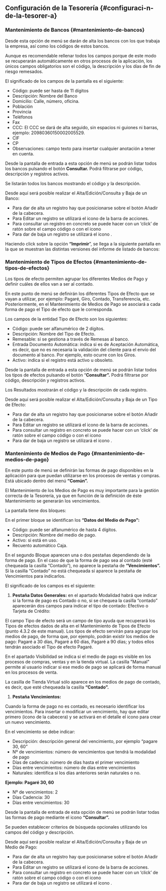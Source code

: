 ## Configuración de la Tesorería {#configuraci-n-de-la-tesorer-a}

### Mantenimiento de Bancos {#mantenimiento-de-bancos}

Desde esta opción de menú se darán de alta los bancos con los que trabaja la empresa, así como los códigos de estos bancos.

Aunque es recomendable rellenar todos los campos porque de este modo se recuperarán automáticamente en otros procesos de la aplicación, los únicos campos obligatorios son el código, la descripción y los días de fin de riesgo remesados.

El significado de los campos de la pantalla es el siguiente:

*   Código: puede ser hasta de 11 dígitos
*   Descripción: Nombre del Banco
*   Domicilio: Calle, número, oficina.
*   Población
*   Provincia
*   Teléfonos
*   Fax
*   CCC: El CCC se dará de alta seguido, sin espacios ni guiones ni barras, ejemplo: 20980360150002005529.
*   CIF
*   CP
*   Observaciones: campo texto para insertar cualquier anotación a tener en cuenta.

Desde la pantalla de entrada a esta opción de menú se podrán listar todos los bancos pulsando el botón **Consultar.** Podrá filtrarse por código, descripción y registros activos.

Se listarán todos los bancos mostrando el código y la descripción.

Desde aquí será posible realizar el Alta/Edición/Consulta y Baja de un Banco:

*   Para dar de alta un registro hay que posicionarse sobre el botón Añadir de la cabecera.
*   Para Editar un registro se utilizará el icono de la barra de acciones.
*   Para consultar un registro en concreto se puede hacer con un ‘click’ de ratón sobre el campo código o con el icono
*   Para dar de baja un registro se utilizará el icono .

Haciendo click sobre la opción **“Imprimir**”, se llega a la siguiente pantalla en la que se muestran las distintas versiones del informe de listado de bancos:

### Mantenimiento de Tipos de Efectos {#mantenimiento-de-tipos-de-efectos}

Los tipos de efecto permiten agrupar los diferentes Medios de Pago y definir cuáles de ellos van a ser al contado.

En este punto de menú se definirán los diferentes Tipos de Efecto que se vayan a utilizar, por ejemplo: Pagaré, Giro, Contado, Transferencia, etc. Posteriormente, en el Mantenimiento de Medios de Pago se asociará a cada forma de pago el Tipo de efecto que le corresponda.

Los campos de la entidad Tipo de Efecto son los siguientes:

*   Código: puede ser alfanumérico de 2 dígitos.
*   Descripción: Nombre del Tipo de Efecto.
*   Remesable: si se gestiona a través de Remesas al banco.
*   Entrada Documento Automática: indica si es de Aceptación Automática, es decir, que no es necesaria la validación del cliente para el envío del documento al banco. Por ejemplo, esto ocurre con los Giros.
*   Activo: indica si el registro está activo u obsoleto.

Desde la pantalla de entrada a esta opción de menú se podrán listar todos los tipos de efectos pulsando el botón “**Consultar”.** Podrá filtrarse por código, descripción y registros activos.

Los Resultados mostrarán el código y la descripción de cada registro.

Desde aquí será posible realizar el Alta/Edición/Consulta y Baja de un Tipo de Efecto:

*   Para dar de alta un registro hay que posicionarse sobre el botón Añadir de la cabecera.
*   Para Editar un registro se utilizará el icono de la barra de acciones.
*   Para consultar un registro en concreto se puede hacer con un ‘click’ de ratón sobre el campo código o con el icono
*   Para dar de baja un registro se utilizará el icono .

### Mantenimiento de Medios de Pago {#mantenimiento-de-medios-de-pago}

En este punto de menú se definirán las formas de pago disponibles en la aplicación para que puedan utilizarse en los procesos de ventas y compras. Está ubicado dentro del menú **“Común”.**

El Mantenimiento de los Medios de Pago es muy importante para la gestión correcta de la Tesorería, ya que en función de la definición de éste Mantenimiento se generarán los vencimientos.

La pantalla tiene dos bloques:

En el primer bloque se identifican los **“Datos del Medio de Pago”:**

*   Código: puede ser alfanumérico de hasta 4 dígitos.
*   Descripción: Nombre del medio de pago.
*   Activo: si está en uso.
*   Recuento automático Caja.

En el segundo Bloque aparecen una o dos pestañas dependiendo de la forma de pago. En el caso de que la forma de pago sea al contado (esté chequeada la casilla “Contado”), no aparece la pestaña de **“Vencimientos”.** Si la casilla “Contado” no está chequeada sí aparece la pestaña de Vencimientos para indicarlos.

El significado de los campos es el siguiente:

1.  **Pestaña Datos Generales:** en el apartado Modalidad habrá que indicar si la forma de pago es Contado o no, si se chequea la casilla “contado” aparecerán dos campos para indicar el tipo de contado: Efectivo o Tarjeta de Crédito:

El campo Tipo de efecto será un campo de tipo ayuda que recuperará los Tipos de efectos dados de alta en el Mantenimiento de Tipos de Efecto (punto 4.3.2 de este manual). Los tipos de efecto servirán para agrupar los medios de pago, de forma que, por ejemplo, podrán existir los medios de pago: Pagaré a 30 días, Pagaré a 60 días, Pagaré a 90 días; y todos ellos tendrán asociado el Tipo de efecto Pagaré.

En el apartado Visibilidad se indica si el medio de pago es visible en los procesos de compras, ventas y en la tienda virtual. La casilla &quot;Manual&quot; permite al usuario indicar si ese medio de pago se aplicará de forma manual en los procesos de venta.

La casilla de Tienda Virtual sólo aparece en los medios de pago de contado, es decir, que esté chequeada la casilla **“Contado”.**

1.  **Pestaña Vencimientos:**

Cuando la forma de pago no es contado, es necesario identificar los vencimientos. Para insertar o modificar un vencimiento, hay que editar primero (icono de la cabecera) y se activará en el detalle el icono para crear un nuevo vencimiento.

En el vencimiento se debe indicar:

*   Descripción: descripción general del vencimiento, por ejemplo “pagare 30, 60”
*   Nº de vencimientos: número de vencimientos que tendrá la modalidad de pago
*   Días de cadencia: número de días hasta el primer vencimiento
*   Días entre vencimientos: número de días entre vencimientos
*   Naturales: identifica si los días anteriores serán naturales o no.

**Ejemplo: Pagaré 30, 60**

*   Nº de vencimientos: 2
*   Días Cadencia: 30
*   Días entre vencimientos: 30

Desde la pantalla de entrada de esta opción de menú se podrán listar todas las formas de pago mediante el icono **“Consultar”.**

Se pueden establecer criterios de búsqueda opcionales utilizando los campos del código y descripción.

Desde aquí será posible realizar el Alta/Edición/Consulta y Baja de un Medio de Pago:

*   Para dar de alta un registro hay que posicionarse sobre el botón Añadir de la cabecera.
*   Para Editar un registro se utilizará el icono de la barra de acciones.
*   Para consultar un registro en concreto se puede hacer con un ‘click’ de ratón sobre el campo código o con el icono
*   Para dar de baja un registro se utilizará el icono .